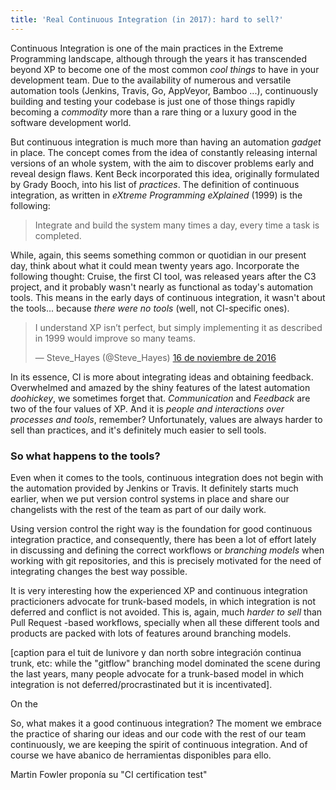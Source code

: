```yaml
---
title: 'Real Continuous Integration (in 2017): hard to sell?'
---
```


Continuous Integration is one of the main practices in the Extreme Programming landscape, although through the years it has transcended beyond XP to become one of the most common *cool things* to have in your development team. Due to the availability of numerous and versatile automation  tools (Jenkins, Travis, Go, AppVeyor, Bamboo ...), continuously building and testing your codebase is just one of those things rapidly becoming a *commodity* more than a rare thing or a luxury good in the software development world.

But continuous integration is much more than having an automation _gadget_ in place. The concept comes from the idea of constantly releasing internal versions of an whole system, with the aim to discover problems early and reveal design flaws. Kent Beck incorporated this idea, originally formulated by Grady Booch, into his list of _practices_. The definition of continuous integration, as written in _eXtreme Programming eXplained_ (1999) is the following:

>  Integrate and build the system many times a day, every time a task is completed.

While, again, this seems something common or quotidian in our present day, think about what it could mean twenty years ago. Incorporate the following thought: Cruise, the first CI tool, was released years after the C3 project, and it probably wasn't nearly as functional as today's automation tools. This means in the early days of continuous integration, it wasn't about the tools... because _there were no tools_ (well, not CI-specific ones). 

<blockquote class="twitter-tweet" data-lang="es"><p lang="en" dir="ltr">I understand XP isn’t perfect, but simply implementing it as described in 1999 would improve so many teams.</p>&mdash; Steve_Hayes (@Steve_Hayes) <a href="https://twitter.com/Steve_Hayes/status/798775631613861888">16 de noviembre de 2016</a></blockquote>
<script async src="//platform.twitter.com/widgets.js" charset="utf-8"></script>

In its essence, CI is more about integrating ideas and obtaining feedback. Overwhelmed and amazed by the shiny features of the latest automation _doohickey_, we sometimes forget that. _Communication_ and _Feedback_ are two of the four values of XP. And it is _people and interactions over processes and tools_, remember? Unfortunately, values are always harder to sell than practices, and it's definitely much easier to sell tools.

### So what happens to the tools?

Even when it comes to the tools, continuous integration does not begin with the automation provided by Jenkins or Travis. It definitely starts much earlier, when we put version control systems in place and share our changelists with the rest of the team as part of our daily work. 

Using version control the right way is the foundation for good continuous integration practice, and consequently, there has been a lot of effort lately in discussing and defining the correct workflows or _branching models_ when working with git repositories, and this is precisely motivated for the need of integrating changes the best way possible.

It is very interesting how the experienced XP and continuous integration practicioners advocate for trunk-based models, in which integration is not deferred and conflict is not avoided. This is, again, much *harder to sell* than Pull Request -based workflows, specially when all these different tools and products are packed with lots of features around branching models.

[caption para el tuit de lunivore y dan north sobre integración continua trunk, etc: while the "gitflow" branching model dominated the scene during the last years, many people advocate for a trunk-based model in which integration is not deferred/procrastinated but it is incentivated].

On the 

So, what makes it a good continuous integration? The moment we embrace the practice of sharing our ideas and our code with the rest of our team continuously, we are keeping the spirit of continuous integration. And of course we have abanico de herramientas disponibles para ello. 

Martin Fowler proponía su "CI certification test"